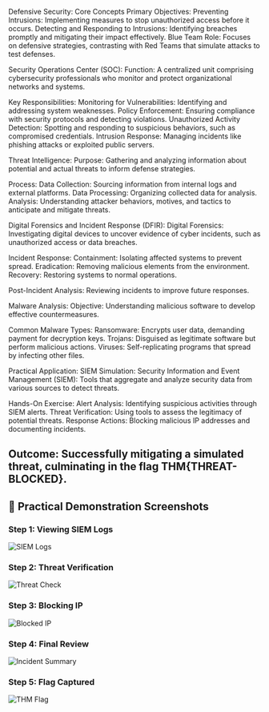Defensive Security: Core Concepts
Primary Objectives:
Preventing Intrusions: Implementing measures to stop unauthorized access before it occurs.
Detecting and Responding to Intrusions: Identifying breaches promptly and mitigating their impact effectively.
Blue Team Role: Focuses on defensive strategies, contrasting with Red Teams that simulate attacks to test defenses.

Security Operations Center (SOC):
Function: A centralized unit comprising cybersecurity professionals who monitor and protect organizational networks and systems.

Key Responsibilities:
Monitoring for Vulnerabilities: Identifying and addressing system weaknesses.
Policy Enforcement: Ensuring compliance with security protocols and detecting violations.
Unauthorized Activity Detection: Spotting and responding to suspicious behaviors, such as compromised credentials.
Intrusion Response: Managing incidents like phishing attacks or exploited public servers. 

Threat Intelligence:
Purpose: Gathering and analyzing information about potential and actual threats to inform defense strategies.

Process:
Data Collection: Sourcing information from internal logs and external platforms.
Data Processing: Organizing collected data for analysis.
Analysis: Understanding attacker behaviors, motives, and tactics to anticipate and mitigate threats. 


Digital Forensics and Incident Response (DFIR):
Digital Forensics: Investigating digital devices to uncover evidence of cyber incidents, such as unauthorized access or data breaches.

Incident Response:
Containment: Isolating affected systems to prevent spread.
Eradication: Removing malicious elements from the environment.
Recovery: Restoring systems to normal operations.

Post-Incident Analysis: Reviewing incidents to improve future responses. 

Malware Analysis:
Objective: Understanding malicious software to develop effective countermeasures.

Common Malware Types:
Ransomware: Encrypts user data, demanding payment for decryption keys.
Trojans: Disguised as legitimate software but perform malicious actions.
Viruses: Self-replicating programs that spread by infecting other files. 

Practical Application: SIEM Simulation:
Security Information and Event Management (SIEM): Tools that aggregate and analyze security data from various sources to detect threats.

Hands-On Exercise:
Alert Analysis: Identifying suspicious activities through SIEM alerts.
Threat Verification: Using tools to assess the legitimacy of potential threats.
Response Actions: Blocking malicious IP addresses and documenting incidents.

Outcome: Successfully mitigating a simulated threat, culminating in the flag THM{THREAT-BLOCKED}. 
---

## 📸 Practical Demonstration Screenshots

### Step 1: Viewing SIEM Logs  
![SIEM Logs](https://github.com/user-attachments/assets/08b0f590-9d63-46c3-8020-c9860fe0dba5)

### Step 2: Threat Verification  
![Threat Check](https://github.com/user-attachments/assets/eccb7dcb-8975-47ac-b622-6f5a60140c05)

### Step 3: Blocking IP  
![Blocked IP](https://github.com/user-attachments/assets/69dfe605-42ea-43c3-a4f7-dcec1deef413)

### Step 4: Final Review  
![Incident Summary](https://github.com/user-attachments/assets/9d266ed2-4141-44a0-b9ad-a3ee1ad47bec)

### Step 5: Flag Captured  
![THM Flag](https://github.com/user-attachments/assets/3326e278-81ed-4dc1-a652-f65e03dbd5b3)

